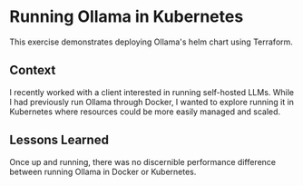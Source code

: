 # Running Ollama in Kubernetes

This exercise demonstrates deploying Ollama's helm chart using
Terraform.

## Context

I recently worked with a client interested in running self-hosted LLMs.
While I had previously run Ollama through Docker, I wanted to explore
running it in Kubernetes where resources could be more easily managed
and scaled.

## Lessons Learned

Once up and running, there was no discernible performance difference
between running Ollama in Docker or Kubernetes.
